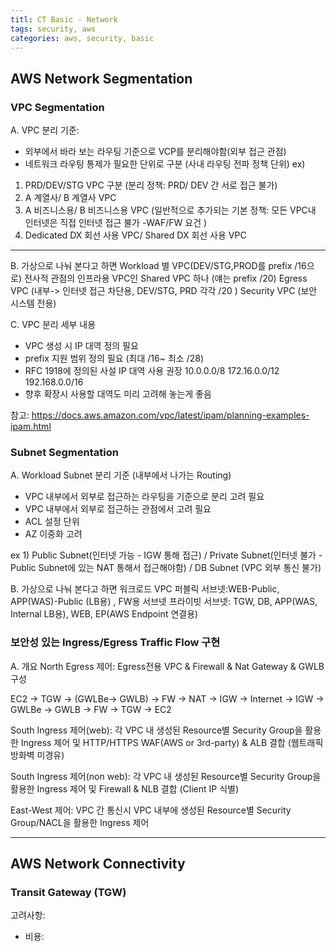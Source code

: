 ```yaml
---
titl: CT Basic - Network 
tags: security, aws
categories: aws, security, basic
---
```

## AWS Network Segmentation

### VPC Segmentation

A. VPC 분리 기준: 
- 외부에서 바라 보는 라우팅 기준으로 VCP를 분리해야함(외부 접근 관점)
- 네트워크 라우팅 통제가 필요한 단위로 구분 (사내 라우팅 전파 정책 단위)
ex) 
1. PRD/DEV/STG VPC 구분 (분리 정책: PRD/ DEV 간 서로 접근 불가)
2. A 계열사/ B 계열사 VPC
3. A 비즈니스용/ B 비즈니스용 VPC (일반적으로 추가되는 기본 정책: 모든 VPC내 인터넷은 직접 인터넷 접근 불가 -WAF/FW 요건  )
4. Dedicated DX 회선 사용 VPC/ Shared DX 회선 사용 VPC
---
B. 가상으로 나눠 본다고 하면
Workload 별 VPC(DEV/STG,PROD를 prefix /16으로)
전사적 관점의 인프라용 VPC인 Shared VPC 하나 (얘는 prefix /20)
Egress VPC (내부-> 인터넷 접근 차단용, DEV/STG, PRD 각각 /20 )
Security VPC (보안 시스템 전용)

C. VPC 분리 세부 내용
- VPC 생성 시 IP 대역 정의 필요 
- prefix 지원 범위 정의 필요 (최대 /16~ 최소 /28)
- RFC 1918에 정의된 사설 IP 대역 사용 권장 
 10.0.0.0/8
 172.16.0.0/12
 192.168.0.0/16
 - 향후 확장시 사용할 대역도 미리 고려해 놓는게 좋음

참고: https://docs.aws.amazon.com/vpc/latest/ipam/planning-examples-ipam.html 


### Subnet Segmentation
A. Workload Subnet 분리 기준 (내부에서 나가는 Routing)
- VPC 내부에서 외부로 접근하는 라우팅을 기준으로 분리 고려 필요
- VPC 내부에서 외부로 접근하는 관점에서 고려 필요
- ACL 설정 단위
- AZ 이중화 고려

ex 1) Public Subnet(인터넷 가능 - IGW 통해 접근) / Private Subnet(인터넷 불가 - Public Subnet에 있는 NAT 통해서 접근해야함)
/ DB Subnet (VPC 외부 통신 불가)


B. 가상으로 나눠 본다고 하면
워크로드 VPC
 퍼블릭 서브넷:WEB-Public, APP(WAS)-Public (LB용) , FW용 서브넷
 프라이빗 서브넷: TGW, DB, APP(WAS, Internal LB용), WEB, EP(AWS Endpoint 연결용)


### 보안성 있는 Ingress/Egress Traffic Flow 구현

A. 개요
North Egress 제어:  Egress전용 VPC & Firewall & Nat Gateway & GWLB 구성

EC2 -> TGW -> (GWLBe-> GWLB) -> FW -> NAT -> IGW -> Internet -> IGW ->  GWLBe -> GWLB -> FW -> TGW -> EC2

South Ingress 제어(web): 각 VPC 내 생성된 Resource별 Security Group을 활용한 Ingress 제어 및 HTTP/HTTPS WAF(AWS or 3rd-party) & ALB 결합 (웹트래픽 방화벽 미경유)

South Ingress 제어(non web): 각 VPC 내 생성된 Resource별 Security Group을 활용한 Ingress 제어 및 Firewall & NLB 결합 (Client IP 식별)

East-West 제어: VPC 간 통신시 VPC 내부에 생성된 Resource별 Security Group/NACL을 활용한 Ingress 제어

---



## AWS Network Connectivity

### Transit Gateway (TGW)
고려사항: 
- 비용: 

